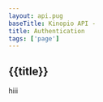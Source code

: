 ```yaml
---
layout: api.pug
baseTitle: Kinopio API -
title: Authentication
tags: ['page']
---
```


## {{title}}

hiii
